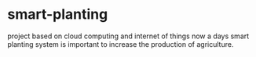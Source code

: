 # smart-planting
project based on cloud computing and internet of things
now a days smart planting system is important to increase the production of agriculture.

